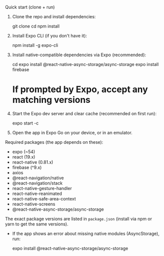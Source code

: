 Quick start (clone + run)
1. Clone the repo and install dependencies:

   git clone <your-repo-url>
   cd <repo-folder>
   npm install

2. Install Expo CLI (if you don't have it):

   npm install -g expo-cli

3. Install native-compatible dependencies via Expo (recommended):

   cd <repo-folder>
   expo install @react-native-async-storage/async-storage
   expo install firebase
   # If prompted by Expo, accept any matching versions

4. Start the Expo dev server and clear cache (recommended on first run):

   expo start -c

5. Open the app in Expo Go on your device, or in an emulator.

Required packages (the app depends on these):
- expo (~54)
- react (19.x)
- react-native (0.81.x)
- firebase (^9.x)
- axios
- @react-navigation/native
- @react-navigation/stack
- react-native-gesture-handler
- react-native-reanimated
- react-native-safe-area-context
- react-native-screens
- @react-native-async-storage/async-storage

The exact package versions are listed in `package.json` (install via npm or yarn to get the same versions).


- If the app shows an error about missing native modules (AsyncStorage), run:

  expo install @react-native-async-storage/async-storage




